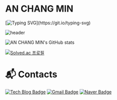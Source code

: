 # AN CHANG MIN

[![Typing SVG](https://readme-typing-svg.demolab.com?font=Dongle&weight=700&size=60&duration=2000&pause=500&color=4CCAF7D2&center=true&vCenter=true&multiline=true&width=700&height=200&lines=ONE+STEP+A+DAY!;%EC%95%88%EB%85%95%ED%95%98%EC%84%B8%EC%9A%94.+%EC%8B%A0%EC%9E%85+%EB%B0%B1%EC%97%94%EB%93%9C+%EA%B0%9C%EB%B0%9C%EC%9E%90+%EC%95%88%EC%B0%BD%EB%AF%BC%EC%9E%85%EB%8B%88%EB%8B%A4.)](https://git.io/typing-svg)

![header](https://capsule-render.vercel.app/api?type=venom&color=auto&height=300&section=header&text=capsule%20render&fontSize=90)

![AN CHANG MIN's GitHub stats](https://github-readme-stats.vercel.app/api?username=Engineering-Student-An&show_icons=true&theme=tokyonight)


[![Solved.ac 프로필](http://mazassumnida.wtf/api/v2/generate_badge?boj=chm2006)](https://solved.ac/chm2006)


# :mailbox_with_mail: Contacts
[![Tech Blog Badge](http://img.shields.io/badge/-Tech%20blog-black?style=flat-square&logo=github&link=https://blogan99.tistory.com/)](https://blogan99.tistory.com/)
[![Gmail Badge](https://img.shields.io/badge/Gmail-d14836?style=flat-square&logo=Gmail&logoColor=white&link=mailto:chm20060@gmail.com)](mailto:chm20060@gmail.com)
[![Naver Badge](https://img.shields.io/badge/Naver-03C75A?style=flat-square&logo=Naver&logoColor=white&link=mailto:chm2006@naver.com)](mailto:chm2006@naver.com)
